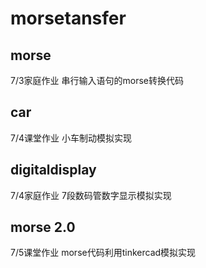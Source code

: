 # morsetansfer
## morse
7/3家庭作业 串行输入语句的morse转换代码
## car
7/4课堂作业 小车制动模拟实现
## digitaldisplay
7/4家庭作业 7段数码管数字显示模拟实现
## morse 2.0
7/5课堂作业 morse代码利用tinkercad模拟实现
